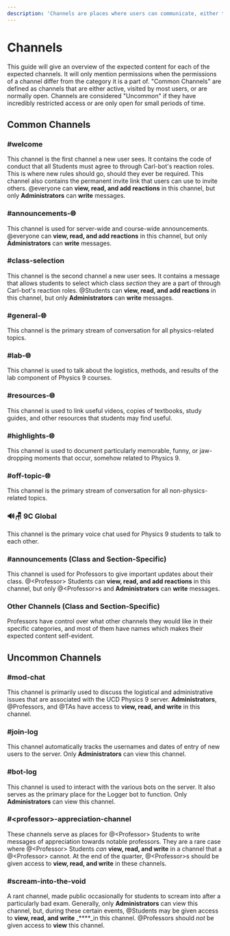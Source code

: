 ```yaml
---
description: 'Channels are places where users can communicate, either through text or voice.'
---
```


# Channels

This guide will give an overview of the expected content for each of the expected channels. It will only mention permissions when the permissions of a channel differ from the category it is a part of. "Common Channels" are defined as channels that are either active, visited by most users, or are normally open. Channels are considered "Uncommon" if they have incredibly restricted access or are only open for small periods of time.

## Common Channels

### \#welcome

This channel is the first channel a new user sees. It contains the code of conduct that all Students must agree to through Carl-bot's reaction roles. This is where new rules should go, should they ever be required. This channel also contains the permanent invite link that users can use to invite others. @everyone can **view, read, and add reactions** in this channel, but only **Administrators** can **write** messages.

### \#announcements-🌐

This channel is used for server-wide and course-wide announcements. @everyone can **view, read, and add reactions** in this channel, but only **Administrators** can **write** messages.

### \#class-selection

This channel is the second channel a new user sees. It contains a message that allows students to select which class _section_ they are a part of through Carl-bot's reaction roles. @Students can **view, read, and add reactions** in this channel, but only **Administrators** can **write** messages.

### \#general-🌐

This channel is the primary stream of conversation for all physics-related topics.

### \#lab-🌐

This channel is used to talk about the logistics, methods, and results of the lab component of Physics 9 courses.

### \#resources-🌐

This channel is used to link useful videos, copies of textbooks, study guides, and other resources that students may find useful.

### \#highlights-🌐

This channel is used to document particularly memorable, funny, or jaw-dropping moments that occur, somehow related to Physics 9.

### \#off-topic-🌐

This channel is the primary stream of conversation for all non-physics-related topics.

### 🔊🪑 9C Global

This channel is the primary voice chat used for Physics 9 students to talk to each other.

### \#announcements \(Class and Section-Specific\)

This channel is used for Professors to give important updates about their class. @&lt;Professor&gt; Students can **view, read, and add reactions** in this channel, but only @&lt;Professor&gt;s and **Administrators** can **write** messages.

### Other Channels \(Class and Section-Specific\)

Professors have control over what other channels they would like in their specific categories, and most of them have names which makes their expected content self-evident.



## Uncommon Channels

### \#mod-chat

This channel is primarily used to discuss the logistical and administrative issues that are associated with the UCD Physics 9 server. **Administrators**, @Professors, and @TAs have access to **view, read, and write** in this channel.

### \#join-log

This channel automatically tracks the usernames and dates of entry of new users to the server. Only **Administrators** can view this channel.

### \#bot-log

This channel is used to interact with the various bots on the server. It also serves as the primary place for the Logger bot to function. Only **Administrators** can view this channel.

### \#&lt;professor&gt;-appreciation-channel

These channels serve as places for @&lt;Professor&gt; Students to write messages of appreciation towards notable professors. They are a rare case where @&lt;Professor&gt; Students _can_ **view, read, and write** in a channel that a @&lt;Professor&gt; cannot. At the end of the quarter, @&lt;Professor&gt;s should be given access to **view, read, and write** in these channels.

### \#scream-into-the-void

A rant channel, made public occasionally for students to scream into after a particularly bad exam. Generally, only **Administrators** can view this channel, but, during these certain events, @Students may be given access to **view, read, and write** _****_in this channel. @Professors should _not_ be given access to **view** this channel.

